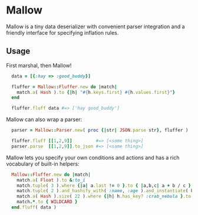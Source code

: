 # Mallow #

Mallow is a tiny data deserializer with convenient parser integration and a friendly interface for specifying inflation rules.

## Usage ##

First marshal, then Mallow!


```ruby
  data = [{:hay => :good_buddy}]

  fluffer = Mallow::Fluffer.new do |match|
    match.a( Hash ).to {|h| "#{h.keys.first} #{h.values.first}"}
  end

  fluffer.fluff data #=> ['hay good_buddy']
```

Mallow can also wrap a parser:

```ruby
  parser = Mallow::Parser.new( proc {|str| JSON.parse str}, fluffer )

  fluffer.fluff [[1,2,9]]         #=> [<some thing>]
  parser.parse  [[1,2,9]].to_json #=> [<same thing>]
```
Mallow lets you specify your own conditions and actions and has a rich vocabulary of built-in helpers:
```ruby
  Mallow::Fluffer.new do |match|
    match.a( Float ).to &:to_i
    match.tuple( 3 ).where {|a| a.last != 0 }.to { |a,b,c| a + b / c }
    match.tuple( 2 ).and_hashify_with( :name, :age ).and_instantiate( Person ).and &:save!
    match.a( Hash ).size( 22 ).where {|h| h.has_key? :crab_nebula }.to { EPIC_SPACE_JOURNEY }
    match.*.to { WILDCARD }
  end.fluff( data )
```

